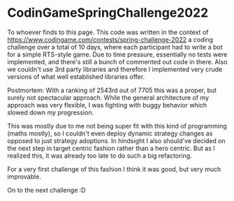 # CodinGameSpringChallenge2022

To whoever finds to this page. This code was written in the context of https://www.codingame.com/contests/spring-challenge-2022 a coding challenge over a total of 10 days, where each participant had to write a bot for a simple RTS-style game.
Due to time pressure, essentially no tests were implemented, and there's still a bunch of commented out code in there. Also we couldn't use 3rd party libraries and therefore I implemented very crude versions of what well established libraries offer.

Postmortem:
With a ranking of 2543rd out of 7705 this was a proper, but surely not spectacular approach.
While the general architecture of my approach was very flexible, I was fighting with buggy behavior which slowed down my progression.

This was mostly due to me not being super fit with this kind of programming (maths mostly), so I couldn't even deploy dynamic strategy changes as opposed to just strategy adoptions.
In hindsight I also should've decided on the next step in target centric fashion rather than a hero centric. But as I realized this, it was already too late to do such a big refactoring.

For a very first challenge of this fashion I think it was good, but very much improvable.

On to the next challenge :D
